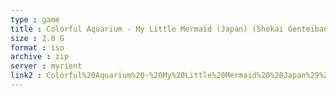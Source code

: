 ```yaml
---
type : game
title : Colorful Aquarium - My Little Mermaid (Japan) (Shokai Genteiban)
size : 2.8 G
format : iso
archive : zip
server : myrient
link2 : Colorful%20Aquarium%20-%20My%20Little%20Mermaid%20%28Japan%29%20%28Shokai%20Genteiban%29
---
```

